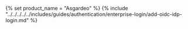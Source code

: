 {% set product_name = "Asgardeo" %}
{% include "../../../../../includes/guides/authentication/enterprise-login/add-oidc-idp-login.md" %}